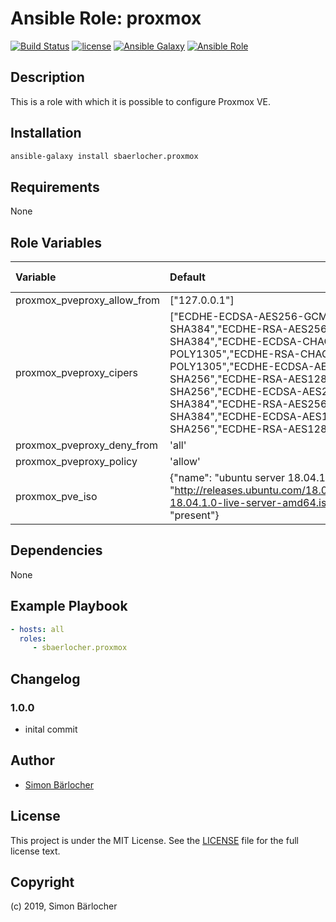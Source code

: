 # Ansible Role: proxmox

[![Build Status](https://img.shields.io/travis-ci/sbaerlocher/ansible.proxmox.svg?branch=master&style=popout-square)](https://travis-ci.org/sbaerlocher/ansible.proxmox) [![license](https://img.shields.io/github/license/mashape/apistatus.svg?style=popout-square)](https://sbaerlo.ch/licence) [![Ansible Galaxy](http://img.shields.io/badge/ansible--galaxy-proxmox-blue.svg?style=popout-square)](https://galaxy.ansible.com/sbaerlocher/proxmox) [![Ansible Role](https://img.shields.io/ansible/role/d/id.svg?style=popout-square)](https://galaxy.ansible.com/sbaerlocher/proxmox)

## Description

This is a role with which it is possible to configure Proxmox VE.

## Installation

```bash
ansible-galaxy install sbaerlocher.proxmox
```

## Requirements

None

## Role Variables

| Variable             | Default     | Comments (type)                                   |
| :---                 | :---        | :---                                              |
| proxmox_pveproxy_allow_from | ["127.0.0.1"] | |
| proxmox_pveproxy_cipers | ["ECDHE-ECDSA-AES256-GCM-SHA384","ECDHE-RSA-AES256-GCM-SHA384","ECDHE-ECDSA-CHACHA20-POLY1305","ECDHE-RSA-CHACHA20-POLY1305","ECDHE-ECDSA-AES128-GCM-SHA256","ECDHE-RSA-AES128-GCM-SHA256","ECDHE-ECDSA-AES256-SHA384","ECDHE-RSA-AES256-SHA384","ECDHE-ECDSA-AES128-SHA256","ECDHE-RSA-AES128-SHA256"] | |
| proxmox_pveproxy_deny_from | 'all' | |
| proxmox_pveproxy_policy | 'allow' | |
| proxmox_pve_iso | {"name": "ubuntu server 18.04.1.0 x64","url": "http://releases.ubuntu.com/18.04.1.0/ubuntu-18.04.1.0-live-server-amd64.iso","state": "present"} | |

## Dependencies

None

## Example Playbook

```yml
- hosts: all
  roles:
     - sbaerlocher.proxmox
```

## Changelog

### 1.0.0

* inital commit

## Author

* [Simon Bärlocher](https://sbaerlocher.ch)

## License

This project is under the MIT License. See the [LICENSE](https://sbaerlo.ch/licence) file for the full license text.

## Copyright

(c) 2019, Simon Bärlocher
